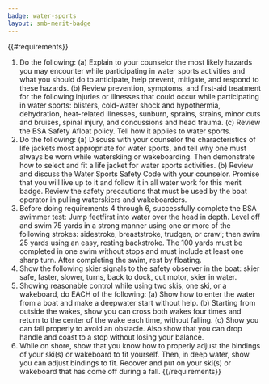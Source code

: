 ```yaml
---
badge: water-sports
layout: smb-merit-badge
---
```


{{#requirements}}
1. Do the following:
    (a) Explain to your counselor the most likely hazards you may encounter while participating in water sports activities and what you should do to anticipate, help prevent, mitigate, and respond to these hazards.
    (b) Review prevention, symptoms, and first-aid treatment for the following injuries or illnesses that could occur while participating in water sports: blisters, cold-water shock and hypothermia, dehydration, heat-related illnesses, sunburn, sprains, strains, minor cuts and bruises, spinal injury, and concussions and head trauma.
    (c) Review the BSA Safety Afloat policy. Tell how it applies to water sports.
2. Do the following:
    (a) Discuss with your counselor the characteristics of life jackets most appropriate for water sports, and tell why one must always be worn while waterskiing or wakeboarding. Then demonstrate how to select and fit a life jacket for water sports activities.
    (b) Review and discuss the Water Sports Safety Code with your counselor. Promise that you will live up to it and follow it in all water work for this merit badge. Review the safety precautions that must be used by the boat operator in pulling waterskiers and wakeboarders.
3. Before doing requirements 4 through 6, successfully complete the BSA swimmer test: Jump feetfirst into water over the head in depth. Level off and swim 75 yards in a strong manner using one or more of the following strokes: sidestroke, breaststroke, trudgen, or crawl; then swim 25 yards using an easy, resting backstroke. The 100 yards must be completed in one swim without stops and must include at least one sharp turn. After completing the swim, rest by floating.
4. Show the following skier signals to the safety observer in the boat: skier safe, faster, slower, turns, back to dock, cut motor, skier in water.
5. Showing reasonable control while using two skis, one ski, or a wakeboard, do EACH of the following:
    (a) Show how to enter the water from a boat and make a deepwater start without help.
    (b) Starting from outside the wakes, show you can cross both wakes four times and return to the center of the wake each time, without falling.
    (c) Show you can fall properly to avoid an obstacle. Also show that you can drop handle and coast to a stop without losing your balance.
6. While on shore, show that you know how to properly adjust the bindings of your ski(s) or wakeboard to fit yourself. Then, in deep water, show you can adjust bindings to fit. Recover and put on your ski(s) or wakeboard that has come off during a fall.
{{/requirements}}
